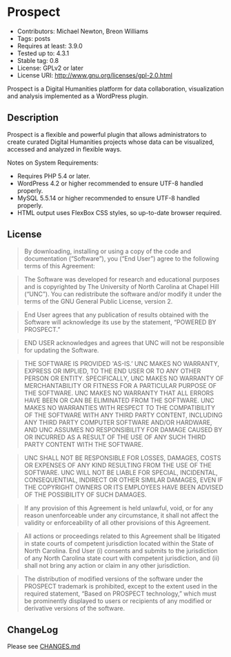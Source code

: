 # Prospect

* Contributors: Michael Newton, Breon Williams
* Tags: posts
* Requires at least: 3.9.0
* Tested up to: 4.3.1
* Stable tag: 0.8
* License: GPLv2 or later
* License URI: http://www.gnu.org/licenses/gpl-2.0.html

Prospect is a Digital Humanities platform for data collaboration, visualization and analysis implemented as a WordPress plugin.

## Description

Prospect is a flexible and powerful plugin that allows administrators to create curated Digital
Humanities projects whose data can be visualized, accessed and analyzed in flexible ways.

Notes on System Requirements:
* Requires PHP 5.4 or later.
* WordPress 4.2 or higher recommended to ensure UTF-8 handled properly.
* MySQL 5.5.14 or higher recommended to ensure UTF-8 handled properly.
* HTML output uses FlexBox CSS styles, so up-to-date browser required.

## License

>By downloading, installing or using a copy of the code and documentation (“Software”), you (“End User”) agree to the following terms of this Agreement:

>The Software was developed for research and educational purposes and is copyrighted by The University of North Carolina at Chapel Hill (“UNC”).  You can redistribute the software and/or modify it under the terms of the GNU General Public License, version 2.

>End User agrees that any publication of results obtained with the Software will acknowledge its use by the statement, “POWERED BY PROSPECT.”

>END USER acknowledges and agrees that UNC will not be responsible for updating the Software.  

>THE SOFTWARE IS PROVIDED 'AS-IS.’  UNC MAKES NO WARRANTY, EXPRESS OR IMPLIED, TO THE END USER OR TO ANY OTHER PERSON OR ENTITY.  SPECIFICALLY, UNC MAKES NO WARRANTY OF MERCHANTABILITY OR FITNESS FOR A PARTICULAR PURPOSE OF THE SOFTWARE.  UNC MAKES NO WARRANTY THAT ALL ERRORS HAVE BEEN OR CAN BE ELIMINATED FROM THE SOFTWARE.  UNC MAKES NO WARRANTIES WITH RESPECT TO THE COMPATIBILITY OF THE SOFTWARE WITH ANY THIRD PARTY CONTENT, INCLUDING ANY THIRD PARTY COMPUTER SOFTWARE AND/OR HARDWARE, AND UNC ASSUMES NO RESPONSIBILITY FOR DAMAGE CAUSED BY OR INCURRED AS A RESULT OF THE USE OF ANY SUCH THIRD PARTY CONTENT WITH THE SOFTWARE.

> UNC SHALL NOT BE RESPONSIBLE FOR LOSSES, DAMAGES, COSTS OR EXPENSES OF ANY KIND RESULTING FROM THE USE OF THE SOFTWARE.  UNC WILL NOT BE LIABLE FOR SPECIAL, INCIDENTAL, CONSEQUENTIAL, INDIRECT OR OTHER SIMILAR DAMAGES, EVEN IF THE COPYRIGHT OWNERS OR ITS EMPLOYEES HAVE BEEN ADVISED OF THE POSSIBILITY OF SUCH DAMAGES.

> If any provision of this Agreement is held unlawful, void, or for any reason unenforceable under any circumstance, it shall not affect the validity or enforceability of all other provisions of this Agreement.

> All actions or proceedings related to this Agreement shall be litigated in state courts of competent jurisdiction located within the State of North Carolina.  End User (i) consents and submits to the jurisdiction of any North Carolina state court with competent jurisdiction, and (ii) shall not bring any action or claim in any other jurisdiction.

> The distribution of modified versions of the software under the PROSPECT trademark is prohibited, except to the extent used in the required statement, “Based on PROSPECT technology,” which must be prominently displayed to users or recipients of any modified or derivative versions of the software.

## ChangeLog

Please see [CHANGES.md](CHANGES.md)
